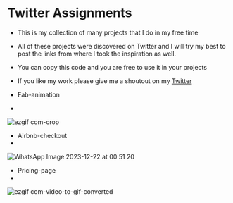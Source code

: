 # Twitter Assignments

- This is my collection of many projects that I do in my free time
- All of these projects were discovered on Twitter and I will try my best to post the links from where I took the inspiration as well.
- You can copy this code and you are free to use it in your projects
- If you like my work please give me a shoutout on my [Twitter](https://twitter.com/Pxa_cheesecake)

- Fab-animation
-
![ezgif com-crop](https://github.com/Contro1-cs/x_animate_fab/assets/81344234/1cb562b0-3eb5-45b0-98c3-ff59fdbbe97b)
- Airbnb-checkout
- 
![WhatsApp Image 2023-12-22 at 00 51 20](https://github.com/Contro1-cs/twitter_practice/assets/81344234/2478893b-7dfd-44db-a0e5-130f50619414)
- Pricing-page
- 
![ezgif com-video-to-gif-converted](https://github.com/Contro1-cs/twitter_practice/assets/81344234/3f17fd6f-da6b-4539-879d-fcc860c54f0b)
